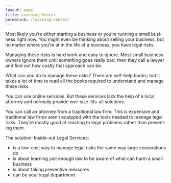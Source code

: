 ```yaml
---
layout: page
title: Learning Center
permalink: /learning-center/
---
```


Most likely you’re either start­ing a busi­ness or you’re run­ning a small busi­ness right now. You might even be think­ing about sell­ing your busi­ness, but no mat­ter where you’re at in the life of a busi­ness, you have legal risks.

Man­ag­ing these risks is hard work and easy to ignore. Most small busi­ness own­ers ignore them until some­thing goes really bad, then they call a lawyer and find out how costly that approach can be.

What can you do to man­age these risks? There are self-help books; but it takes a lot of time to read all the books required to under­stand and man­age these risks.

You can use online ser­vices. But these ser­vices lack the help of a local attor­ney and nor­mally pro­vide one-size-fits-all solutions.

You can call an attor­ney from a tra­di­tional law firm. This is expen­sive and tra­di­tional law firms aren’t equipped with the tools needed to man­age legal risks. They’re mostly good at react­ing to legal prob­lems rather than pre­vent­ing them.

The solu­tion: Inside-out Legal Services:

<ul><li>is a low-cost way to man­age legal risks the same way large cor­po­ra­tions do</li>
<li>is about learn­ing just enough law to be aware of what can harm a small business</li>
<li>is about tak­ing pre­ven­tive measures</li>
<li> can be your legal department</li></ul>

